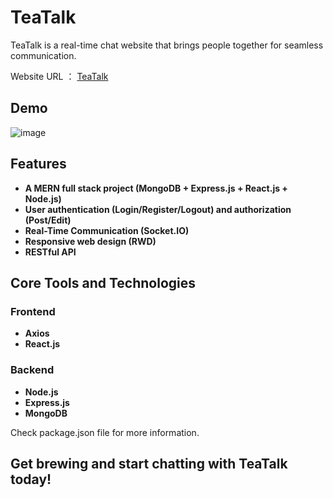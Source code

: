# TeaTalk

TeaTalk is a real-time chat website that brings people together for seamless communication.

Website URL ： [TeaTalk](https://teatalk.onrender.com/)

## Demo

![image](https://utfs.io/f/6f4e9ebc-476b-4df9-a0a2-359570113db9-qunzmy.gif)

## Features

- **A MERN full stack project (MongoDB + Express.js + React.js + Node.js)**
- **User authentication (Login/Register/Logout) and authorization (Post/Edit)**
- **Real-Time Communication (Socket.IO)**
- **Responsive web design (RWD)**
- **RESTful API**

## Core Tools and Technologies

### Frontend

- **Axios**
- **React.js**

### Backend

- **Node.js**
- **Express.js**
- **MongoDB**

Check package.json file for more information.

## **Get brewing and start chatting with TeaTalk today!**
